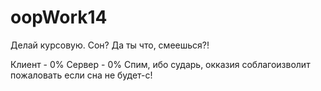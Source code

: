 oopWork14
=========

Делай курсовую. Сон? Да ты что, смеешься?!

Клиент - 0%
Сервер - 0%
Спим, ибо сударь, окказия соблагоизволит пожаловать если сна не будет-с!
